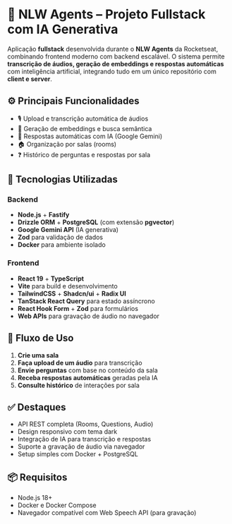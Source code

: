 # 🧠 NLW Agents – Projeto Fullstack com IA Generativa

Aplicação **fullstack** desenvolvida durante o **NLW Agents** da Rocketseat, combinando frontend moderno com backend escalável. O sistema permite **transcrição de áudios, geração de embeddings e respostas automáticas** com inteligência artificial, integrando tudo em um único repositório com **client e server**.

## ⚙️ Principais Funcionalidades

- 🎙️ Upload e transcrição automática de áudios
- 🧠 Geração de embeddings e busca semântica
- 🤖 Respostas automáticas com IA (Google Gemini)
- 🏠 Organização por salas (rooms)
- ❓ Histórico de perguntas e respostas por sala

## 🧪 Tecnologias Utilizadas

### Backend

- **Node.js** + **Fastify**
- **Drizzle ORM** + **PostgreSQL** (com extensão **pgvector**)
- **Google Gemini API** (IA generativa)
- **Zod** para validação de dados
- **Docker** para ambiente isolado

### Frontend

- **React 19** + **TypeScript**
- **Vite** para build e desenvolvimento
- **TailwindCSS** + **Shadcn/ui** + **Radix UI**
- **TanStack React Query** para estado assíncrono
- **React Hook Form** + **Zod** para formulários
- **Web APIs** para gravação de áudio no navegador

## 🚀 Fluxo de Uso

1. **Crie uma sala**
2. **Faça upload de um áudio** para transcrição
3. **Envie perguntas** com base no conteúdo da sala
4. **Receba respostas automáticas** geradas pela IA
5. **Consulte histórico** de interações por sala

## ✅ Destaques

- API REST completa (Rooms, Questions, Audio)
- Design responsivo com tema dark
- Integração de IA para transcrição e respostas
- Suporte a gravação de áudio via navegador
- Setup simples com Docker + PostgreSQL

## 📦 Requisitos

- Node.js 18+
- Docker e Docker Compose
- Navegador compatível com Web Speech API (para gravação)
